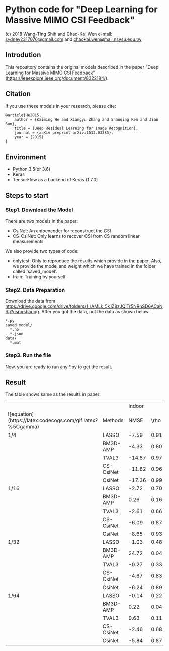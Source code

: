 # Python code for "Deep Learning for Massive MIMO CSI Feedback"
(c) 2018 Wang-Ting Shih and Chao-Kai Wen e-mail: sydney2317076@gmail.com and chaokai.wen@mail.nsysu.edu.tw

## Introdution
This repository contains the original models described in the paper "Deep Learning for Massive MIMO CSI Feedback" (https://ieeexplore.ieee.org/document/8322184/).

## Citation

If you use these models in your research, please cite:

	@article{He2015,
		author = {Kaiming He and Xiangyu Zhang and Shaoqing Ren and Jian Sun},
		title = {Deep Residual Learning for Image Recognition},
		journal = {arXiv preprint arXiv:1512.03385},
		year = {2015}
	}
## Environment
- Python 3.5(or 3.6)
- Keras
- TensorFlow as a backend of Keras (1.7.0)

## Steps to start

### Step1. Download the Model
There are two models in the paper:
- CsiNet: An antoencoder for reconstruct the CSI
- CS-CsiNet: Only learns to recover CSI from CS random linear measurements

We also provide two types of code:
- onlytest: Only to reproduce the results which provide in the paper. Also, we provide the model and weight which we have trained in the folder called 'saved_model'.
- train: Training by yourself

### Step2. Data Preparation
Download the data from https://drive.google.com/drive/folders/1_lAMLk_5k1Z8zJQlTr5NRnSD6ACaNRtj?usp=sharing. After you got the data, put the data as shown below.
```
*.py
saved_model/
  *.h5
  *.json
data/
  *.mat
```

### Step3. Run the file
Now, you are ready to run any *.py to get the result.

## Result
The table shows same as the results in paper:

<table>
   <tr>
      <td></td>
      <td></td>
      <td>Indoor</td>
      <td></td>
      <td>Outdoor</td>
      <td></td>
   </tr>
   <tr>
      <td>![equation](https://latex.codecogs.com/gif.latex?%5Cgamma)</td>
      <td>Methods</td>
      <td>NMSE</td>
      <td>\rho</td>
      <td>NSME</td>
      <td>\rho</td>
   </tr>
   <tr>
      <td>1/4</td>
      <td>LASSO</td>
      <td>-7.59</td>
      <td>0.91</td>
      <td>-5.08</td>
      <td>0.82</td>
   </tr>
   <tr>
      <td></td>
      <td>BM3D-AMP</td>
      <td>-4.33</td>
      <td>0.80</td>
      <td>-1.33</td>
      <td>0.52</td>
   </tr>
   <tr>
      <td></td>
      <td>TVAL3</td>
      <td>-14.87</td>
      <td>0.97</td>
      <td>-6.90</td>
      <td>0.88</td>
   </tr>
   <tr>
      <td></td>
      <td>CS-CsiNet</td>
      <td>-11.82</td>
      <td>0.96</td>
      <td>-6.69</td>
      <td>0.87</td>
   </tr>
   <tr>
      <td></td>
      <td>CsiNet</td>
      <td>-17.36</td>
      <td>0.99</td>
      <td>-8.75</td>
      <td>0.91</td>
   </tr>
   <tr>
      <td>1/16</td>
      <td>LASSO</td>
      <td>-2.72</td>
      <td>0.70</td>
      <td>-1.01</td>
      <td>0.46</td>
   </tr>
   <tr>
      <td></td>
      <td>BM3D-AMP</td>
      <td>0.26</td>
      <td>0.16</td>
      <td>0.55</td>
      <td>0.11</td>
   </tr>
   <tr>
      <td></td>
      <td>TVAL3</td>
      <td>-2.61</td>
      <td>0.66</td>
      <td>-0.43</td>
      <td>0.45</td>
   </tr>
   <tr>
      <td></td>
      <td>CS-CsiNet</td>
      <td>-6.09</td>
      <td>0.87</td>
      <td>-2.51</td>
      <td>0.66</td>
   </tr>
   <tr>
      <td></td>
      <td>CsiNet</td>
      <td>-8.65</td>
      <td>0.93</td>
      <td>-4.51</td>
      <td>0.79</td>
   </tr>
   <tr>
      <td>1/32</td>
      <td>LASSO</td>
      <td>-1.03</td>
      <td>0.48</td>
      <td>-0.24</td>
      <td>0.27</td>
   </tr>
   <tr>
      <td></td>
      <td>BM3D-AMP</td>
      <td>24.72</td>
      <td>0.04</td>
      <td>22.66</td>
      <td>0.04</td>
   </tr>
   <tr>
      <td></td>
      <td>TVAL3</td>
      <td>-0.27</td>
      <td>0.33</td>
      <td>0.46</td>
      <td>0.28</td>
   </tr>
   <tr>
      <td></td>
      <td>CS-CsiNet</td>
      <td>-4.67</td>
      <td>0.83</td>
      <td>-0.52</td>
      <td>0.37</td>
   </tr>
   <tr>
      <td></td>
      <td>CsiNet</td>
      <td>-6.24</td>
      <td>0.89</td>
      <td>-2.81</td>
      <td>0.37</td>
   </tr>
   <tr>
      <td>1/64</td>
      <td>LASSO</td>
      <td>-0.14</td>
      <td>0.22</td>
      <td>-0.06</td>
      <td>0.12</td>
   </tr>
   <tr>
      <td></td>
      <td>BM3D-AMP</td>
      <td>0.22</td>
      <td>0.04</td>
      <td>25.45</td>
      <td>0.03</td>
   </tr>
   <tr>
      <td></td>
      <td>TVAL3</td>
      <td>0.63</td>
      <td>0.11</td>
      <td>0.76</td>
      <td>0.19</td>
   </tr>
   <tr>
      <td></td>
      <td>CS-CsiNet</td>
      <td>-2.46</td>
      <td>0.68</td>
      <td>-0.22</td>
      <td>0.28</td>
   </tr>
   <tr>
      <td></td>
      <td>CsiNet</td>
      <td>-5.84</td>
      <td>0.87</td>
      <td>-1.93</td>
      <td>0.59</td>
   </tr>
</table>
